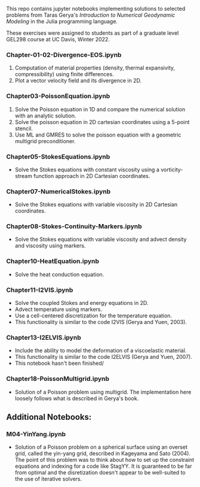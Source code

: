 This repo contains jupyter notebooks implementing solutions to selected problems from Taras Gerya's *Introduction to Numerical Geodynamic Modeling* in the Julia programming language.

These exercises were assigned to students as part of a graduate level GEL298 course at UC Davis, Winter 2022.

### Chapter-01-02-Divergence-EOS.ipynb
1. Computation of material properties (density, thermal expansivity, compressibility) using finite differences.
2. Plot a vector velocity field and its divergence in 2D.

### Chapter03-PoissonEquation.ipynb     
1. Solve the Poisson equation in 1D and compare the numerical solution with an analytic solution.
2. Solve the poisson equation in 2D cartesian coordinates using a 5-point stencil.
3. Use ML and GMRES to solve the poisson equation with a geometric multigrid preconditioner.

### Chapter05-StokesEquations.ipynb 
- Solve the Stokes equations with constant viscosity using a vorticity-stream function approach in 2D Cartesian coordinates.

### Chapter07-NumericalStokes.ipynb
- Solve the Stokes equations with variable viscosity in 2D Cartesian coordinates.

### Chapter08-Stokes-Continuity-Markers.ipynb
- Solve the Stokes equations with variable viscosity and advect density and viscosity using markers.

### Chapter10-HeatEquation.ipynb
- Solve the heat conduction equation.

### Chapter11-I2VIS.ipynb
- Solve the coupled Stokes and energy equations in 2D. 
- Advect temperature using markers.
- Use a cell-centered discretization for the temperature equation.
- This functionality is similar to the code I2VIS (Gerya and Yuen, 2003).

### Chapter13-I2ELVIS.ipynb
- Include the ability to model the deformation of a viscoelastic material.
- This functionality is similar to the code I2ELVIS (Gerya and Yuen, 2007).
- This notebook hasn't been finished/

### Chapter18-PoissonMultigrid.ipynb
- Solution of a Poisson problem using multigrid. The implementation here loosely follows what is described in Gerya's book.

## Additional Notebooks:
### M04-YinYang.ipynb
- Solution of a Poisson problem on a spherical surface using an overset grid, called the yin-yang grid, described in Kageyama and Sato (2004). The point of this problem was to think about how to set up the constraint equations and indexing for a code like StagYY. It is guaranteed to be far from optimal and the disretization doesn't appear to be well-suited to the use of iterative solvers.
